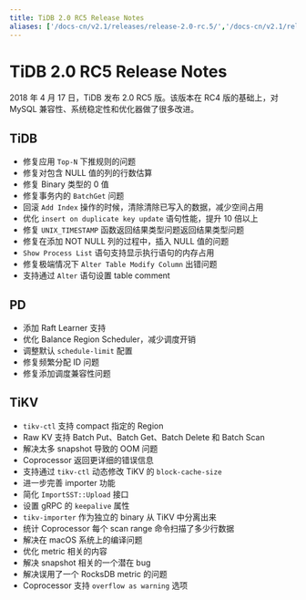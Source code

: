```yaml
---
title: TiDB 2.0 RC5 Release Notes
aliases: ['/docs-cn/v2.1/releases/release-2.0-rc.5/','/docs-cn/v2.1/releases/2rc5/']
---
```


# TiDB 2.0 RC5 Release Notes

2018 年 4 月 17 日，TiDB 发布 2.0 RC5 版。该版本在 RC4 版的基础上，对 MySQL 兼容性、系统稳定性和优化器做了很多改进。

## TiDB

- 修复应用 `Top-N` 下推规则的问题
- 修复对包含 NULL 值的列的行数估算
- 修复 Binary 类型的 0 值
- 修复事务内的 `BatchGet` 问题
- 回滚 `Add Index` 操作的时候，清除清除已写入的数据，减少空间占用
- 优化 `insert on duplicate key update` 语句性能，提升 10 倍以上
- 修复 `UNIX_TIMESTAMP` 函数返回结果类型问题返回结果类型问题
- 修复在添加 NOT NULL 列的过程中，插入 NULL 值的问题
- `Show Process List` 语句支持显示执行语句的内存占用
- 修复极端情况下 `Alter Table Modify Column` 出错问题
- 支持通过 `Alter` 语句设置 table comment

## PD

- 添加 Raft Learner 支持
- 优化 Balance Region Scheduler，减少调度开销
- 调整默认 `schedule-limit` 配置
- 修复频繁分配 ID 问题
- 修复添加调度兼容性问题

## TiKV

- `tikv-ctl` 支持 compact 指定的 Region
- Raw KV 支持 Batch Put、Batch Get、Batch Delete 和 Batch Scan
- 解决太多 snapshot 导致的 OOM 问题
- Coprocessor 返回更详细的错误信息
- 支持通过 `tikv-ctl` 动态修改 TiKV 的 `block-cache-size`
- 进一步完善 importer 功能
- 简化 `ImportSST::Upload` 接口
- 设置 gRPC 的 `keepalive` 属性
- `tikv-importer` 作为独立的 binary 从 TiKV 中分离出来
- 统计 Coprocessor 每个 scan range 命令扫描了多少行数据
- 解决在 macOS 系统上的编译问题
- 优化 metric 相关的内容
- 解决 snapshot 相关的一个潜在 bug
- 解决误用了一个 RocksDB metric 的问题
- Coprocessor 支持 `overflow as warning` 选项